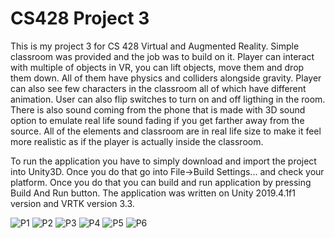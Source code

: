 # CS428 Project 3
This is my project 3 for CS 428 Virtual and Augmented Reality. Simple classroom was provided and the job was to build on it. Player can interact with multiple of objects in VR, you can lift objects, move them and drop them down. All of them have physics and colliders alongside gravity. Player can also see few characters in the classroom all of which have different animation. User can also flip switches to turn on and off ligthing in the room. There is also sound coming from the phone that is made with 3D sound option to emulate real life sound fading if you get farther away from the source. All of the elements and classroom are in real life size to make it feel more realistic as if the player is actually inside the classroom.

To run the application you have to simply download and import the project into Unity3D. Once you do that go into File->Build Settings... and check your platform.
Once you do that you can build and run application by pressing Build And Run button. The application was written on Unity 2019.4.1f1 version and VRTK version 3.3.

![P1](https://github.com/mperko6/cs428_Perkowski_Marcin_Project3/blob/master/P1.png)
![P2](https://github.com/mperko6/cs428_Perkowski_Marcin_Project3/blob/master/P2.png)
![P3](https://github.com/mperko6/cs428_Perkowski_Marcin_Project3/blob/master/P3.png)
![P4](https://github.com/mperko6/cs428_Perkowski_Marcin_Project3/blob/master/P4.png)
![P5](https://github.com/mperko6/cs428_Perkowski_Marcin_Project3/blob/master/P5.png)
![P6](https://github.com/mperko6/cs428_Perkowski_Marcin_Project3/blob/master/P6.png)
